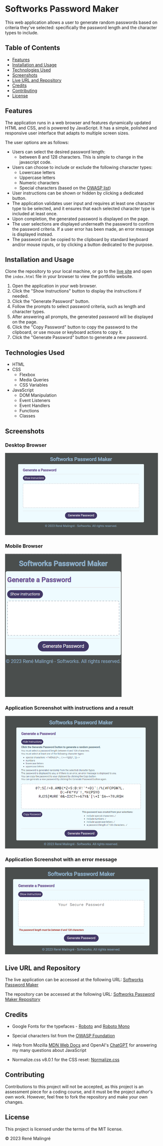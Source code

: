 # Softworks Password Maker

This web application allows a user to generate random passwords based on criteria they've selected: specifically the password length and the character types to include.

## Table of Contents

- [Features](#features)
- [Installation and Usage](#installation-and-usage)
- [Technologies Used](#technologies-used)
- [Screenshots](#screenshots)
- [Live URL and Repository](#live-url-and-repository)
- [Credits](#credits)
- [Contributing](#contributing)
- [License](#license)

## Features

 The application runs in a web browser and features dynamically updated HTML and CSS, and is powered by JavaScript. It has a simple, polished and responsive user interface that adapts to multiple screen sizes.

 The user options are as follows:

- Users can select the desired password length:
  - between 8 and 128 characters. This is simple to change in the javascript code.
- Users can choose to include or exclude the following character types:
  - Lowercase letters
  - Uppercase letters
  - Numeric characters
  - Special characters (based on the [OWASP list](https://www.owasp.org/index.php/Password_special_characters))
- User instructions can be shown or hidden by clicking a dedicated button.
- The application validates user input and requires at least one character type to be selected, and it ensures that each selected character type is included at least once.
- Upon completion, the generated password is displayed on the page.
- The user selections are displayed underneath the password to confirm the password criteria. If a user error has been made, an error message is displayed instead.
- The password can be copied to the clipboard by standard keyboard and/or mouse inputs, or by clicking a button dedicated to the purpose.

## Installation and Usage

Clone the repository to your local machine, or go to the [live site](#live-url-and-repository) and open the `index.html` file in your browser to view the portfolio website.

1. Open the application in your web browser.
2. Click the "Show Instructions" button to display the instructions if needed.
3. Click the "Generate Password" button.
4. Follow the prompts to select password criteria, such as length and character types.
5. After answering all prompts, the generated password will be displayed on the page.
6. Click the "Copy Password" button to copy the password to the clipboard, or use mouse or keyboard actions to copy it.
7. Click the "Generate Password" button to generate a new password.

## Technologies Used

- HTML
- CSS
  - Flexbox
  - Media Queries
  - CSS Variables
- JavaScript
  - DOM Manipulation
  - Event Listeners
  - Event Handlers
  - Functions
  - Classes

## Screenshots

### Desktop Browser

![Screenshot of the application on a desktop browser](./docs/screenshot-desktop.png)

### Mobile Browser

![Screenshot of the application on a mobile screen](./docs/screenshot-mobile.png)

### Application Screenshot with instructions and a result

![Screenshot of the application with instructions and a result](./docs/screenshot-desktop-instructions-result.png)

### Application Screenshot with an error message

![Screenshot of the application with an error message](./docs/screenshot-desktop-error.png)

## Live URL and Repository

The live application can be accessed at the following URL: [Softworks Password Maker](https://renemalingre.github.io/Softworks-Password-Maker/)

The repository can be accessed at the following URL: [Softworks Password Maker Repository](https://github.com/ReneMalingre/Softworks-Password-Maker)

## Credits

- Google Fonts for the typefaces - [Roboto](https://fonts.google.com/specimen/Roboto) and [Roboto Mono](https://fonts.google.com/specimen/Roboto+Mono)

- Special characters list from the [OWASP Foundation](https://www.owasp.org/index.php/Password_special_characters)

- Help from Mozilla [MDN Web Docs](https://developer.mozilla.org/) and OpenAI's [ChatGPT](https://chat.openai.com/chat) for answering my many questions about JavaScript

- Normalize.css v8.0.1 for the CSS reset: [Normalize.css](https://necolas.github.io/normalize.css/)

## Contributing

Contributions to this project will not be accepted, as this project is an assessment piece for a coding course, and it must be the project author's own work. However, feel free to fork the repository and make your own changes.

## License

This project is licensed under the terms of the MIT license.

© 2023 René Malingré
